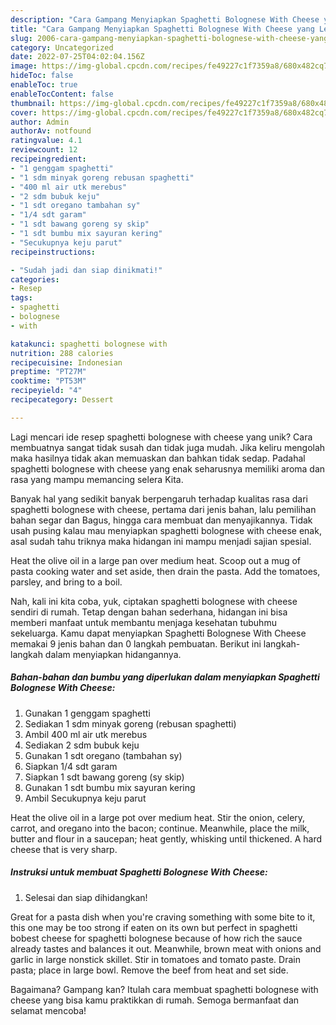 ```yaml
---
description: "Cara Gampang Menyiapkan Spaghetti Bolognese With Cheese yang Lezat"
title: "Cara Gampang Menyiapkan Spaghetti Bolognese With Cheese yang Lezat"
slug: 2006-cara-gampang-menyiapkan-spaghetti-bolognese-with-cheese-yang-lezat
category: Uncategorized
date: 2022-07-25T04:02:04.156Z
image: https://img-global.cpcdn.com/recipes/fe49227c1f7359a8/680x482cq70/spaghetti-bolognese-with-cheese-foto-resep-utama.jpg
hideToc: false
enableToc: true
enableTocContent: false
thumbnail: https://img-global.cpcdn.com/recipes/fe49227c1f7359a8/680x482cq70/spaghetti-bolognese-with-cheese-foto-resep-utama.jpg
cover: https://img-global.cpcdn.com/recipes/fe49227c1f7359a8/680x482cq70/spaghetti-bolognese-with-cheese-foto-resep-utama.jpg
author: Admin
authorAv: notfound
ratingvalue: 4.1
reviewcount: 12
recipeingredient:
- "1 genggam spaghetti"
- "1 sdm minyak goreng rebusan spaghetti"
- "400 ml air utk merebus"
- "2 sdm bubuk keju"
- "1 sdt oregano tambahan sy"
- "1/4 sdt garam"
- "1 sdt bawang goreng sy skip"
- "1 sdt bumbu mix sayuran kering"
- "Secukupnya keju parut"
recipeinstructions:

- "Sudah jadi dan siap dinikmati!"
categories:
- Resep
tags:
- spaghetti
- bolognese
- with

katakunci: spaghetti bolognese with 
nutrition: 288 calories
recipecuisine: Indonesian
preptime: "PT27M"
cooktime: "PT53M"
recipeyield: "4"
recipecategory: Dessert

---
```





Lagi mencari ide resep spaghetti bolognese with cheese yang unik? Cara membuatnya sangat tidak susah dan tidak juga mudah. Jika keliru mengolah maka hasilnya tidak akan memuaskan dan bahkan tidak sedap. Padahal spaghetti bolognese with cheese yang enak seharusnya memiliki aroma dan rasa yang mampu memancing selera Kita.





Banyak hal yang sedikit banyak berpengaruh terhadap kualitas rasa dari spaghetti bolognese with cheese, pertama dari jenis bahan, lalu pemilihan bahan segar dan Bagus, hingga cara membuat dan menyajikannya. Tidak usah pusing kalau mau menyiapkan spaghetti bolognese with cheese enak,      asal sudah tahu triknya maka hidangan ini mampu menjadi sajian spesial.














Heat the olive oil in a large pan over medium heat. Scoop out a mug of pasta cooking water and set aside, then drain the pasta. Add the tomatoes, parsley, and bring to a boil.






Nah, kali ini kita coba, yuk, ciptakan spaghetti bolognese with cheese sendiri di rumah. Tetap dengan bahan sederhana, hidangan ini bisa memberi manfaat untuk membantu menjaga kesehatan tubuhmu sekeluarga. Kamu dapat menyiapkan Spaghetti Bolognese With Cheese memakai 9 jenis bahan dan 0 langkah pembuatan. Berikut ini langkah-langkah dalam menyiapkan hidangannya.

<!--inarticleads1-->

##### Bahan-bahan dan bumbu yang diperlukan dalam menyiapkan Spaghetti Bolognese With Cheese:

1. Gunakan 1 genggam spaghetti
1. Sediakan 1 sdm minyak goreng (rebusan spaghetti)
1. Ambil 400 ml air utk merebus
1. Sediakan 2 sdm bubuk keju
1. Gunakan 1 sdt oregano (tambahan sy)
1. Siapkan 1/4 sdt garam
1. Siapkan 1 sdt bawang goreng (sy skip)
1. Gunakan 1 sdt bumbu mix sayuran kering
1. Ambil Secukupnya keju parut


Heat the olive oil in a large pot over medium heat. Stir the onion, celery, carrot, and oregano into the bacon; continue. Meanwhile, place the milk, butter and flour in a saucepan; heat gently, whisking until thickened. A hard cheese that is very sharp. 

<!--inarticleads2-->

##### Instruksi untuk membuat Spaghetti Bolognese With Cheese:


1. Selesai dan siap dihidangkan!

Great for a pasta dish when you&#39;re craving something with some bite to it, this one may be too strong if eaten on its own but perfect in spaghetti bobest cheese for spaghetti bolognese because of how rich the sauce already tastes and balances it out. Meanwhile, brown meat with onions and garlic in large nonstick skillet. Stir in tomatoes and tomato paste. Drain pasta; place in large bowl. Remove the beef from heat and set side. 

Bagaimana? Gampang kan? Itulah cara membuat spaghetti bolognese with cheese yang bisa kamu praktikkan di rumah. Semoga bermanfaat dan selamat mencoba!
